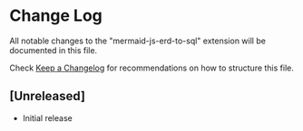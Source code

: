 # Change Log

All notable changes to the "mermaid-js-erd-to-sql" extension will be documented in this file.

Check [Keep a Changelog](http://keepachangelog.com/) for recommendations on how to structure this file.

## [Unreleased]

- Initial release